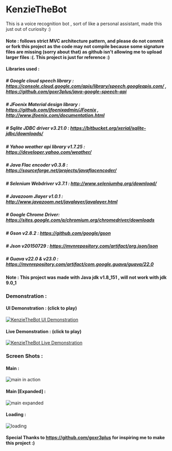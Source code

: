 # KenzieTheBot
This is a voice recognition bot , sort of like a personal assistant, made this just out of curiosity :)
#### Note : follows strict MVC architecture pattern, and please do not commit or fork this project as the code may not compile because some signature files are missing (sorry about that) as github isn't allowing me to upload larger files :(. This project is just for reference :)

#### Libraries used : 

##### # Google cloud speech library : https://console.cloud.google.com/apis/library/speech.googleapis.com/ , https://github.com/goxr3plus/java-google-speech-api

##### # JFoenix Material design library : https://github.com/jfoenixadmin/JFoenix , http://www.jfoenix.com/documentation.html

##### # Sqlite JDBC driver v3.21.0 : https://bitbucket.org/xerial/sqlite-jdbc/downloads/

##### # Yahoo weather api library v1.7.25 : https://developer.yahoo.com/weather/

##### # Java Flac encoder v0.3.8 : https://sourceforge.net/projects/javaflacencoder/

##### # Selenium Webdriver v3.7.1 : http://www.seleniumhq.org/download/

##### # Javazoom Jlayer v1.0.1 : http://www.javazoom.net/javalayer/javalayer.html

##### # Google Chrome Driver: https://sites.google.com/a/chromium.org/chromedriver/downloads

##### # Gson v2.8.2 : https://github.com/google/gson

##### # Json v20150729 : https://mvnrepository.com/artifact/org.json/json

##### # Guava v22.0 & v23.0 : https://mvnrepository.com/artifact/com.google.guava/guava/22.0

#### Note : This project was made with Java jdk v1.8_151 , will not work with jdk 9.0_1

### Demonstration : 

#### UI Demonstration : (click to play)

[![KenzieTheBot UI Demonstration](https://img.youtube.com/vi/62alokrrsRs/0.jpg)](https://youtu.be/62alokrrsRs "KenzieTheBot UI Demonstration")

#### Live Demonstration : (click to play)

[![KenzieTheBot Live Demonstration](https://img.youtube.com/vi/o8sXyg9AHhc/0.jpg)](https://youtu.be/o8sXyg9AHhc "KenzieTheBot Live Demonstration")



### Screen Shots : 

#### Main : 
![main in action](https://user-images.githubusercontent.com/29705703/33759294-d4de9524-dc27-11e7-8766-017298184684.png)

#### Main [Expanded] : 
![main expanded](https://user-images.githubusercontent.com/29705703/33759326-ea6a36b4-dc27-11e7-92b3-6088b414991c.png)

#### Loading : 
![loading](https://user-images.githubusercontent.com/29705703/33759346-f88f2e16-dc27-11e7-94de-5b7c9d26a474.png)

#### Special Thanks to https://github.com/goxr3plus for inspiring me to make this project :)
